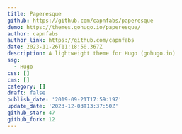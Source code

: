 ```yaml
---
title: Paperesque
github: https://github.com/capnfabs/paperesque
demo: https://themes.gohugo.io/paperesque/
author: capnfabs
author_link: https://github.com/capnfabs
date: 2023-11-26T11:18:50.367Z
description: A lightweight theme for Hugo (gohugo.io)
ssg:
  - Hugo
css: []
cms: []
category: []
draft: false
publish_date: '2019-09-21T17:59:19Z'
update_date: '2023-12-03T13:37:50Z'
github_star: 47
github_fork: 12
---
```

